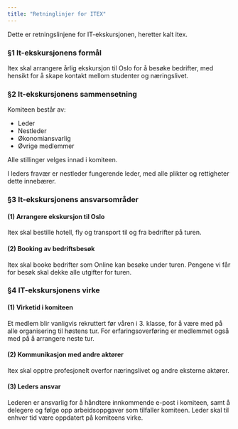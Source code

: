 ```yaml
---
title: "Retninglinjer for ITEX"
---
```


Dette er retningslinjene for IT-ekskursjonen, heretter kalt itex.

### §1 It-ekskursjonens formål

Itex skal arrangere årlig ekskursjon til Oslo for å besøke bedrifter, med hensikt for å skape kontakt mellom studenter og næringslivet.  

### §2 It-ekskursjonens sammensetning

Komiteen består av:

- Leder
- Nestleder
- Økonomiansvarlig
- Øvrige medlemmer

Alle stillinger velges innad i komiteen.

I leders fravær er nestleder fungerende leder, med alle plikter og rettigheter dette innebærer.  

### §3 It-ekskursjonens ansvarsområder

#### (1) Arrangere ekskursjon til Oslo
Itex skal bestille hotell, fly og transport til og fra bedrifter på turen.

#### (2) Booking av bedriftsbesøk
Itex skal booke bedrifter som Online kan besøke under turen. Pengene vi får for besøk skal dekke alle utgifter for turen.  


### §4 IT-ekskursjonens virke

#### (1) Virketid i komiteen
Et medlem blir vanligvis rekruttert før våren i 3. klasse, for å være med på alle organisering til høstens tur. For erfaringsoverføring er medlemmet også med på å arrangere neste tur. 

#### (2) Kommunikasjon med andre aktører
Itex skal opptre profesjonelt overfor næringslivet og andre eksterne aktører. 

#### (3) Leders ansvar
Lederen er ansvarlig for å håndtere innkommende e-post i komiteen, samt å delegere og følge opp arbeidsoppgaver som tilfaller komiteen. Leder skal til enhver tid være oppdatert på komiteens virke.